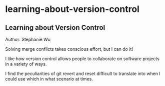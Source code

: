 # learning-about-version-control

## Learning about Version Control

Author: Stephanie Wu

Solving merge conflicts takes conscious effort, but I can do it!

I like how version control allows people to collaborate on software projects in a variety of ways.

I find the peculiarities of git revert and reset difficult to translate into when I could use which in what scenario at times.